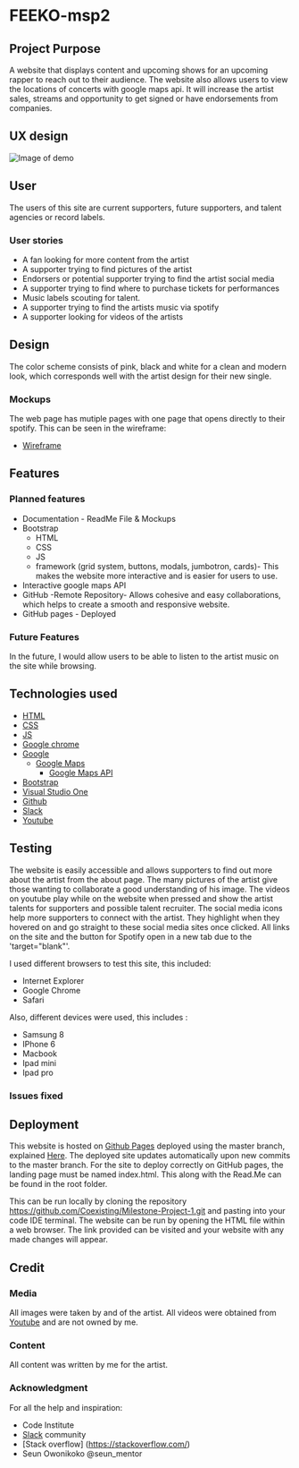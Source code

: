 # FEEKO-msp2

## Project Purpose
A website that displays content and upcoming shows for an upcoming rapper to reach out to their audience. The website also allows users to view the locations of concerts with google maps api. It will increase the artist sales, streams and opportunity to get signed or have endorsements from companies.

## UX design
![Image of demo](Documentation/responsive.png)

## User
The users of this site are current supporters, future supporters, and talent agencies or record labels.

### User stories
* A fan looking for more content from the artist
* A supporter trying to find pictures of the artist
* Endorsers or potential supporter trying to find the artist social media
* A supporter trying to find where to purchase tickets for performances
* Music labels scouting for talent.
* A supporter trying to find the artists music via spotify
* A supporter looking for videos of the artists 


## Design
The color scheme consists of pink, black and white for a clean and modern look, which corresponds well with the artist design for their new single.

### Mockups
The web page has mutiple pages with one page that opens directly to their spotify. This can be seen in the wireframe:

* [Wireframe](https://www.figma.com/file/K0h1YMwVfOuaEDlAAfSLjz/EDR-project-wireframe?node-id=0%3A1)

## Features

### Planned features 


* Documentation - ReadMe File & Mockups
* Bootstrap
  * HTML
  * CSS 
  * JS
  * framework (grid system, buttons, modals, jumbotron, cards)- This makes the website more interactive and is easier for users to use. 
* Interactive google maps API
* GitHub -Remote Repository- Allows cohesive and easy collaborations, which helps to create a smooth and responsive website.
* GitHub pages - Deployed

### Future Features 
In the future, I would allow users to be able to listen to the artist music on the site while browsing. 

## Technologies used
* [HTML](https://developer.mozilla.org/en-US/docs/Web/HTML#:~:targetText=HTML%20(HyperText%20Markup%20Language)%20is,functionality%2Fbehavior%20(JavaScript).)
* [CSS](https://developer.mozilla.org/en-US/docs/Web/CSS#:~:targetText=Cascading%20Style%20Sheets%20(CSS)%20is,speech%2C%20or%20on%20other%20media.)
* [JS](https://www.javascript.com/)
* [Google chrome](https://www.google.com/chrome/)
* [Google](https://www.google.com/)
  * [Google Maps](https://www.javascript.com/)
    * [Google Maps API](https://developers.google.com/maps/documentation/javascript/tutorial?_ga=2.55997547.1334074779.1589732132-787921703.1589732054)
* [Bootstrap](https://getbootstrap.com/)
* [Visual Studio One](https://code.visualstudio.com/)
* [Github](https://github.com/)
* [Slack](https://slack.com/intl/en-gb/)
* [Youtube](https://www.youtube.com/)


## Testing

The website is easily accessible and allows supporters to find out more about the artist from the about page. The many pictures of the artist give those wanting to collaborate a good understanding of his image. The videos on youtube play while on the website when pressed and show the artist talents for supporters and possible talent recruiter. The social media icons help more supporters to connect with the artist. They highlight when they hovered on and go straight to these social media sites once clicked. All links on the site and the button for Spotify open in a new tab due to the 'target="blank"'.


I used different browsers to test this site, this included:
* Internet Explorer
* Google Chrome 
* Safari

Also, different devices were used, this includes :

* Samsung 8
* IPhone 6
* Macbook 
* Ipad mini
* Ipad pro
### Issues fixed


## Deployment
This website is hosted on [Github Pages](https://coexisting.github.io/Milestone-Project-1/) deployed using the master branch, explained [Here](https://help.github.com/en/github/getting-started-with-github/create-a-repo). The deployed site updates automatically upon new commits to the master branch. For the site to deploy correctly on GitHub pages, the landing page must be named index.html. This along with the Read.Me can be found in the root folder.

This can be run locally by cloning the repository https://github.com/Coexisting/Milestone-Project-1.git and pasting into your code IDE terminal. The website can be run by opening the HTML file within a web browser. The link provided can be visited and your website with any made changes will appear.


## Credit
### Media
All images were taken by and of the artist. All videos were obtained from [Youtube](https://www.youtube.com/) and are not owned by me.
### Content
All content was written by me for the artist.

### Acknowledgment
For all the help and inspiration:
* Code Institute
* [Slack](https://slack.com/intl/en-gb/) community
* [Stack overflow] (https://stackoverflow.com/) 
* Seun Owonikoko @seun_mentor
